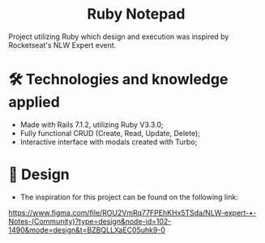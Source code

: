 <h1 align="center"> Ruby Notepad </h1>

Project utilizing Ruby which design and execution was inspired by Rocketseat's NLW Expert event. 

# 🛠️ Technologies and knowledge applied
* Made with Rails 7.1.2, utilizing Ruby V3.3.0;
* Fully functional CRUD (Create, Read, Update, Delete);
* Interactive interface with modals created with Turbo;

# 📖 Design
* The inspiration for this project can be found on the following link:
   
 https://www.figma.com/file/ROU2VmRq77FPEhKHx5TSda/NLW-expert-•-Notes-(Community)?type=design&node-id=102-1490&mode=design&t=BZBQLLXaEC05uhk9-0 

